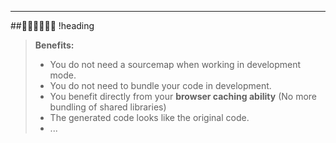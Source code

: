 
---

##💊🔥🧨🔥💊💥 !heading

> **Benefits:**
>
> - You do not need a sourcemap when working in development mode.
> - You do not need to bundle your code in development.
> - You benefit directly from your **browser caching ability** (No more bundling of shared libraries)
> - The generated code looks like the original code.
> - ...

